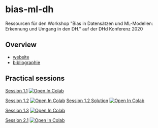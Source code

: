 # bias-ml-dh

Ressourcen für den Workshop "Bias in Datensätzen und ML-Modellen: Erkennung und Umgang in den DH." auf der DHd Konferenz 2020

## Overview

* [website](http://bias-ml-dh.davidlassner.com/)
* [bibliographie](https://github.com/millawell/bias-ml-dh/blob/master/bibliographie.md)

## Practical sessions

[Session 1.1](https://github.com/millawell/bias-ml-dh/blob/master/material/notebooks/Session_1.1.ipynb)
[![Open In Colab](https://colab.research.google.com/assets/colab-badge.svg)](https://colab.research.google.com/github/millawell/bias-ml-dh/blob/master/material/notebooks/Session_1.1.ipynb)

[Session 1.2](https://github.com/millawell/bias-ml-dh/blob/master/material/notebooks/Session_1.2.ipynb)
[![Open In Colab](https://colab.research.google.com/assets/colab-badge.svg)](https://colab.research.google.com/github/millawell/bias-ml-dh/blob/master/material/notebooks/Session_1.2.ipynb)
[Session 1.2 Solution](https://github.com/millawell/bias-ml-dh/blob/master/material/notebooks/Session_1.2_Solution.ipynb)
[![Open In Colab](https://colab.research.google.com/assets/colab-badge.svg)](https://colab.research.google.com/github/millawell/bias-ml-dh/blob/master/material/notebooks/Session_1.2_Solution.ipynb)


[Session 1.3](https://github.com/millawell/bias-ml-dh/blob/master/material/notebooks/Session_1.3.ipynb)
[![Open In Colab](https://colab.research.google.com/assets/colab-badge.svg)](https://colab.research.google.com/github/millawell/bias-ml-dh/blob/master/material/notebooks/Session_1.3.ipynb)

[Session 2.1](https://github.com/millawell/bias-ml-dh/blob/master/material/notebooks/Session_2.1.ipynb)
[![Open In Colab](https://colab.research.google.com/assets/colab-badge.svg)](https://colab.research.google.com/github/millawell/bias-ml-dh/blob/master/material/notebooks/Session_2.1.ipynb)
